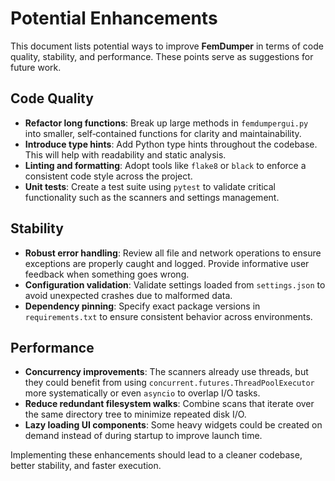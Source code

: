 # Potential Enhancements

This document lists potential ways to improve **FemDumper** in terms of code quality, stability, and performance. These points serve as suggestions for future work.

## Code Quality

- **Refactor long functions**: Break up large methods in `femdumpergui.py` into smaller, self‑contained functions for clarity and maintainability.
- **Introduce type hints**: Add Python type hints throughout the codebase. This will help with readability and static analysis.
- **Linting and formatting**: Adopt tools like `flake8` or `black` to enforce a consistent code style across the project.
- **Unit tests**: Create a test suite using `pytest` to validate critical functionality such as the scanners and settings management.

## Stability

- **Robust error handling**: Review all file and network operations to ensure exceptions are properly caught and logged. Provide informative user feedback when something goes wrong.
- **Configuration validation**: Validate settings loaded from `settings.json` to avoid unexpected crashes due to malformed data.
- **Dependency pinning**: Specify exact package versions in `requirements.txt` to ensure consistent behavior across environments.

## Performance

- **Concurrency improvements**: The scanners already use threads, but they could benefit from using `concurrent.futures.ThreadPoolExecutor` more systematically or even `asyncio` to overlap I/O tasks.
- **Reduce redundant filesystem walks**: Combine scans that iterate over the same directory tree to minimize repeated disk I/O.
- **Lazy loading UI components**: Some heavy widgets could be created on demand instead of during startup to improve launch time.

Implementing these enhancements should lead to a cleaner codebase, better stability, and faster execution.
